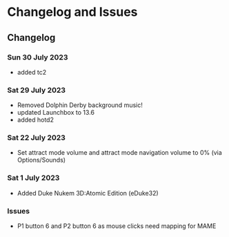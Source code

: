 # Changelog and Issues

## Changelog

### Sun 30 July 2023

* added tc2

### Sat 29 July 2023

* Removed Dolphin Derby background music!
* updated Launchbox to 13.6
* added hotd2

### Sat 22 July 2023

* Set attract mode volume and attract mode navigation volume to 0% (via Options/Sounds)

### Sat 1 July 2023

* Added Duke Nukem 3D:Atomic Edition (eDuke32)

### Issues

* P1 button 6 and P2 button 6 as mouse clicks need mapping for MAME

